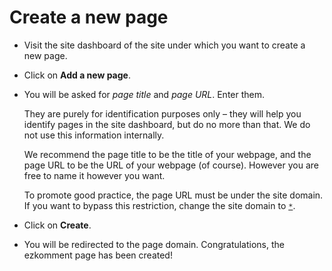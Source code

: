 # Create a new page

- Visit the site dashboard of the site under which you want to create a new page.

- Click on **Add a new page**.

- You will be asked for _page title_ and _page URL_. Enter them.

  They are purely for identification purposes only &ndash; they will help you identify pages in the site dashboard, but do no more than that. We do not use this information internally.

  We recommend the page title to be the title of your webpage, and the page URL to be the URL of your webpage (of course). However you are free to name it however you want.

  To promote good practice, the page URL must be under the site domain. If you want to bypass this restriction, change the site domain to [`*`](/docs/comments/create-new-site#site-domain).

- Click on **Create**.

- You will be redirected to the page domain. Congratulations, the ezkomment page has been created!
